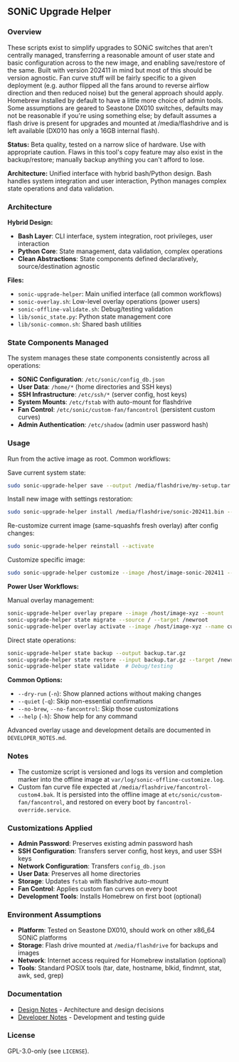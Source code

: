 ## SONiC Upgrade Helper

### Overview
These scripts exist to simplify upgrades to SONiC switches that aren't centrally managed, transferring a reasonable amount of user state and basic configuration across to the new image, and enabling save/restore of the same. Built with version 202411 in mind but most of this should be version agnostic. Fan curve stuff will be fairly specific to a given deployment (e.g. author flipped all the fans around to reverse airflow direction and then reduced noise) but the general approach should apply. Homebrew installed by default to have a little more choice of admin tools. Some assumptions are geared to Seastone DX010 switches, defaults may not be reasonable if you're using something else; by default assumes a flash drive is present for upgrades and mounted at /media/flashdrive and is left available (DX010 has only a 16GB internal flash).

**Status:** Beta quality, tested on a narrow slice of hardware. Use with appropriate caution. Flaws in this tool's copy feature may also exist in the backup/restore; manually backup anything you can't afford to lose.

**Architecture:** Unified interface with hybrid bash/Python design. Bash handles system integration and user interaction, Python manages complex state operations and data validation.

### Architecture

**Hybrid Design:**
- **Bash Layer**: CLI interface, system integration, root privileges, user interaction
- **Python Core**: State management, data validation, complex operations
- **Clean Abstractions**: State components defined declaratively, source/destination agnostic

**Files:**
- `sonic-upgrade-helper`: Main unified interface (all common workflows)
- `sonic-overlay.sh`: Low-level overlay operations (power users)
- `sonic-offline-validate.sh`: Debug/testing validation
- `lib/sonic_state.py`: Python state management core
- `lib/sonic-common.sh`: Shared bash utilities

### State Components Managed

The system manages these state components consistently across all operations:
- **SONiC Configuration**: `/etc/sonic/config_db.json`
- **User Data**: `/home/*` (home directories and SSH keys)
- **SSH Infrastructure**: `/etc/ssh/*` (server config, host keys)
- **System Mounts**: `/etc/fstab` with auto-mount for flashdrive
- **Fan Control**: `/etc/sonic/custom-fan/fancontrol` (persistent custom curves)
- **Admin Authentication**: `/etc/shadow` (admin user password hash)

### Usage

Run from the active image as root. Common workflows:

Save current system state:
```bash
sudo sonic-upgrade-helper save --output /media/flashdrive/my-setup.tar.gz
```

Install new image with settings restoration:
```bash
sudo sonic-upgrade-helper install /media/flashdrive/sonic-202411.bin --restore /media/flashdrive/my-setup.tar.gz --activate
```

Re-customize current image (same-squashfs fresh overlay) after config changes:
```bash
sudo sonic-upgrade-helper reinstall --activate
```

Customize specific image:
```bash
sudo sonic-upgrade-helper customize --image /host/image-sonic-202411 --activate
```

**Power User Workflows:**

Manual overlay management:
```bash
sonic-upgrade-helper overlay prepare --image /host/image-xyz --mount
sonic-upgrade-helper state migrate --source / --target /newroot
sonic-upgrade-helper overlay activate --image /host/image-xyz --name custom
```

Direct state operations:
```bash
sonic-upgrade-helper state backup --output backup.tar.gz
sonic-upgrade-helper state restore --input backup.tar.gz --target /newroot
sonic-upgrade-helper state validate  # Debug/testing
```

**Common Options:**
- `--dry-run` (`-n`): Show planned actions without making changes
- `--quiet` (`-q`): Skip non-essential confirmations
- `--no-brew`, `--no-fancontrol`: Skip those customizations
- `--help` (`-h`): Show help for any command

Advanced overlay usage and development details are documented in `DEVELOPER_NOTES.md`.

### Notes

- The customize script is versioned and logs its version and completion marker into the offline image at `var/log/sonic-offline-customize.log`.
- Custom fan curve file expected at `/media/flashdrive/fancontrol-custom4.bak`. It is persisted into the offline image at `etc/sonic/custom-fan/fancontrol`, and restored on every boot by `fancontrol-override.service`.

### Customizations Applied

- **Admin Password**: Preserves existing admin password hash
- **SSH Configuration**: Transfers server config, host keys, and user SSH keys  
- **Network Configuration**: Transfers `config_db.json`
- **User Data**: Preserves all home directories
- **Storage**: Updates `fstab` with flashdrive auto-mount
- **Fan Control**: Applies custom fan curves on every boot
- **Development Tools**: Installs Homebrew on first boot (optional)

### Environment Assumptions

- **Platform**: Tested on Seastone DX010, should work on other x86_64 SONiC platforms
- **Storage**: Flash drive mounted at `/media/flashdrive` for backups and images
- **Network**: Internet access required for Homebrew installation (optional)
- **Tools**: Standard POSIX tools (tar, date, hostname, blkid, findmnt, stat, awk, sed, grep)

### Documentation

- [Design Notes](DESIGN_NOTES.md) - Architecture and design decisions
- [Developer Notes](DEVELOPER_NOTES.md) - Development and testing guide

### License

GPL-3.0-only (see `LICENSE`).
